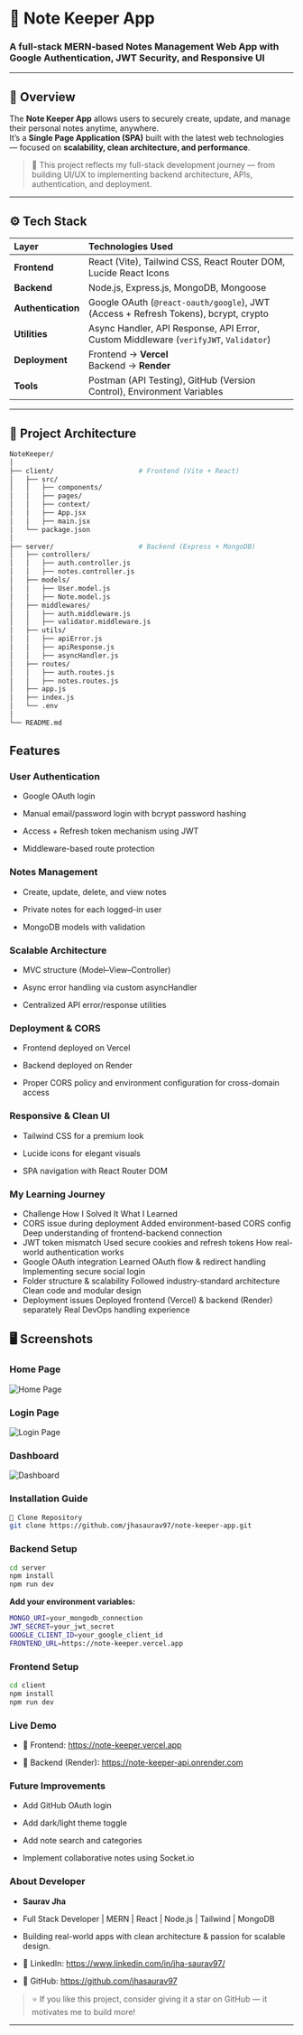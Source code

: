 # 📝 Note Keeper App

### A full-stack **MERN-based Notes Management Web App** with Google Authentication, JWT Security, and Responsive UI

---

## 🚀 Overview

The **Note Keeper App** allows users to securely create, update, and manage their personal notes anytime, anywhere.  
It’s a **Single Page Application (SPA)** built with the latest web technologies — focused on **scalability, clean architecture, and performance**.

> 🧠 This project reflects my full-stack development journey — from building UI/UX to implementing backend architecture, APIs, authentication, and deployment.

---

## ⚙️ Tech Stack

| Layer | Technologies Used |
| :---- | :---------------- |
| **Frontend** | React (Vite), Tailwind CSS, React Router DOM, Lucide React Icons |
| **Backend** | Node.js, Express.js, MongoDB, Mongoose |
| **Authentication** | Google OAuth (`@react-oauth/google`), JWT (Access + Refresh Tokens), bcrypt, crypto |
| **Utilities** | Async Handler, API Response, API Error, Custom Middleware (`verifyJWT`, `Validator`) |
| **Deployment** | Frontend → **Vercel** <br> Backend → **Render** |
| **Tools** | Postman (API Testing), GitHub (Version Control), Environment Variables |

---

## 🧩 Project Architecture

```bash
NoteKeeper/
│
├── client/                     # Frontend (Vite + React)
│   ├── src/
│   │   ├── components/
│   │   ├── pages/
│   │   ├── context/
│   │   ├── App.jsx
│   │   ├── main.jsx
│   └── package.json
│
├── server/                     # Backend (Express + MongoDB)
│   ├── controllers/
│   │   ├── auth.controller.js
│   │   ├── notes.controller.js
│   ├── models/
│   │   ├── User.model.js
│   │   ├── Note.model.js
│   ├── middlewares/
│   │   ├── auth.middleware.js
│   │   ├── validator.middleware.js
│   ├── utils/
│   │   ├── apiError.js
│   │   ├── apiResponse.js
│   │   ├── asyncHandler.js
│   ├── routes/
│   │   ├── auth.routes.js
│   │   ├── notes.routes.js
│   ├── app.js
│   ├── index.js
│   └── .env
│
└── README.md
```

##   Features

###  User Authentication

- Google OAuth login

- Manual email/password login with bcrypt password hashing

- Access + Refresh token mechanism using JWT

- Middleware-based route protection

### Notes Management

- Create, update, delete, and view notes

- Private notes for each logged-in user

- MongoDB models with validation

### Scalable Architecture

- MVC structure (Model–View–Controller)

- Async error handling via custom asyncHandler

- Centralized API error/response utilities

### Deployment & CORS

- Frontend deployed on Vercel

- Backend deployed on Render

- Proper CORS policy and environment configuration for cross-domain access

### Responsive & Clean UI

- Tailwind CSS for a premium look

- Lucide icons for elegant visuals

- SPA navigation with React Router DOM

### My Learning Journey
- Challenge	How I Solved It	What I Learned
- CORS issue during deployment	Added environment-based CORS config	Deep understanding of frontend-backend connection
- JWT token mismatch	Used secure cookies and refresh tokens	How real-world authentication works
- Google OAuth integration	Learned OAuth flow & redirect handling	Implementing secure social login
- Folder structure & scalability	Followed industry-standard architecture	Clean code and modular design
- Deployment issues	Deployed frontend (Vercel) & backend (Render) separately	Real DevOps handling experience
  
## 🖥️ Screenshots

### Home Page
![Home Page](https://private-user-images.githubusercontent.com/130860836/501333220-c0f9793a-05fb-4d71-b612-f2dc13702d39.png?jwt=eyJ0eXAiOiJKV1QiLCJhbGciOiJIUzI1NiJ9.eyJpc3MiOiJnaXRodWIuY29tIiwiYXVkIjoicmF3LmdpdGh1YnVzZXJjb250ZW50LmNvbSIsImtleSI6ImtleTUiLCJleHAiOjE3NjA1MTI4NTgsIm5iZiI6MTc2MDUxMjU1OCwicGF0aCI6Ii8xMzA4NjA4MzYvNTAxMzMzMjIwLWMwZjk3OTNhLTA1ZmItNGQ3MS1iNjEyLWYyZGMxMzcwMmQzOS5wbmc_WC1BbXotQWxnb3JpdGhtPUFXUzQtSE1BQy1TSEEyNTYmWC1BbXotQ3JlZGVudGlhbD1BS0lBVkNPRFlMU0E1M1BRSzRaQSUyRjIwMjUxMDE1JTJGdXMtZWFzdC0xJTJGczMlMkZhd3M0X3JlcXVlc3QmWC1BbXotRGF0ZT0yMDI1MTAxNVQwNzE1NThaJlgtQW16LUV4cGlyZXM9MzAwJlgtQW16LVNpZ25hdHVyZT00OTNhYTY3YTMxODAyMzgxNTMyMzVkMWQ5ZDliMWM2NTM1ZTM0NDdhNzZlN2FhMDJhYzg5Yzg1NWMzNTkzM2QyJlgtQW16LVNpZ25lZEhlYWRlcnM9aG9zdCJ9.kV6yGnuJ1uk8HlXEnNjZMVFFC9XFO-RBPfZxLthygW0)

### Login Page
![Login Page](https://private-user-images.githubusercontent.com/130860836/501333430-5d4c8e63-7369-4d43-bb4e-bed2840aca55.png?jwt=eyJ0eXAiOiJKV1QiLCJhbGciOiJIUzI1NiJ9.eyJpc3MiOiJnaXRodWIuY29tIiwiYXVkIjoicmF3LmdpdGh1YnVzZXJjb250ZW50LmNvbSIsImtleSI6ImtleTUiLCJleHAiOjE3NjA1MTI4NTgsIm5iZiI6MTc2MDUxMjU1OCwicGF0aCI6Ii8xMzA4NjA4MzYvNTAxMzMzNDMwLTVkNGM4ZTYzLTczNjktNGQ0My1iYjRlLWJlZDI4NDBhY2E1NS5wbmc_WC1BbXotQWxnb3JpdGhtPUFXUzQtSE1BQy1TSEEyNTYmWC1BbXotQ3JlZGVudGlhbD1BS0lBVkNPRFlMU0E1M1BRSzRaQSUyRjIwMjUxMDE1JTJGdXMtZWFzdC0xJTJGczMlMkZhd3M0X3JlcXVlc3QmWC1BbXotRGF0ZT0yMDI1MTAxNVQwNzE1NThaJlgtQW16LUV4cGlyZXM9MzAwJlgtQW16LVNpZ25hdHVyZT1kMjZiMTExMjIxMTI4ODk5MWJkYzBlZmFlYmUzZWEyNGY3ZTk2MGU3ZDEyNzRiN2MxMjM2ZDdiOTRkYmVmYzUxJlgtQW16LVNpZ25lZEhlYWRlcnM9aG9zdCJ9.R9pcxQdNvy-KavZJqLSS52ly6nQRUAoyjQ69C_H-5jk)

### Dashboard
![Dashboard](https://private-user-images.githubusercontent.com/130860836/501333549-7ba511dd-9340-4f70-a8f8-95cbafac334f.png?jwt=eyJ0eXAiOiJKV1QiLCJhbGciOiJIUzI1NiJ9.eyJpc3MiOiJnaXRodWIuY29tIiwiYXVkIjoicmF3LmdpdGh1YnVzZXJjb250ZW50LmNvbSIsImtleSI6ImtleTUiLCJleHAiOjE3NjA1MTI3MDMsIm5iZiI6MTc2MDUxMjQwMywicGF0aCI6Ii8xMzA4NjA4MzYvNTAxMzMzNTQ5LTdiYTUxMWRkLTkzNDAtNGY3MC1hOGY4LTk1Y2JhZmFjMzM0Zi5wbmc_WC1BbXotQWxnb3JpdGhtPUFXUzQtSE1BQy1TSEEyNTYmWC1BbXotQ3JlZGVudGlhbD1BS0lBVkNPRFlMU0E1M1BRSzRaQSUyRjIwMjUxMDE1JTJGdXMtZWFzdC0xJTJGczMlMkZhd3M0X3JlcXVlc3QmWC1BbXotRGF0ZT0yMDI1MTAxNVQwNzEzMjNaJlgtQW16LUV4cGlyZXM9MzAwJlgtQW16LVNpZ25hdHVyZT1mYTk4YTdiMGMxZDBkMmE4N2M3ZGQ2MGRjNjVhMDA0ZmQyZjRhOGJhNTk1OWRkYTdlZDkxMzQ5ZGVlN2U5NWI2JlgtQW16LVNpZ25lZEhlYWRlcnM9aG9zdCJ9.Txs8LILMdwwqfz7iOVD-Lp_ebAjwqImeMD_t48BiPUE)

### Installation Guide
```bash
🔹 Clone Repository
git clone https://github.com/jhasaurav97/note-keeper-app.git
```

### Backend Setup
```bash
cd server
npm install
npm run dev
```

**Add your environment variables:**
```bash
MONGO_URI=your_mongodb_connection
JWT_SECRET=your_jwt_secret
GOOGLE_CLIENT_ID=your_google_client_id
FRONTEND_URL=https://note-keeper.vercel.app
```

### Frontend Setup
```bash
cd client
npm install
npm run dev
```

### Live Demo

- 🔗 Frontend: https://note-keeper.vercel.app

- 🔗 Backend (Render): https://note-keeper-api.onrender.com

### Future Improvements

- Add GitHub OAuth login

- Add dark/light theme toggle

- Add note search and categories

- Implement collaborative notes using Socket.io

### About Developer

- **Saurav Jha**
- Full Stack Developer | MERN | React | Node.js | Tailwind | MongoDB
- Building real-world apps with clean architecture & passion for scalable design.

- 🔗 LinkedIn: https://www.linkedin.com/in/jha-saurav97/
- 🔗 GitHub: https://github.com/jhasaurav97

> ⭐ If you like this project, consider giving it a star on GitHub — it motivates me to build more!

---

